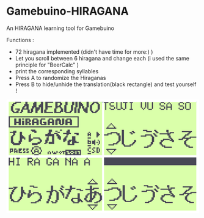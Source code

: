 # Gamebuino-HIRAGANA
An HIRAGANA learning tool for Gamebuino

Functions :
- 72 hiragana implemented (didn't have time for more:) )
- Let you scroll between 6 hiragana and change each (i used the same principle for "BeerCalc" )
- print the corresponding syllables
- Press A to randomize the Hiraganas
- Press B to hide/unhide the translation(black rectangle) and test yourself !

![](https://github.com/Awot83/Gamebuino-HIRAGANA/blob/master/Hiragana_screenshot.png?raw=true)
